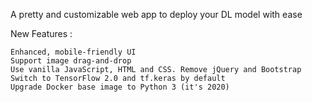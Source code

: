 A pretty and customizable web app to deploy your DL model with ease

New Features :

    Enhanced, mobile-friendly UI
    Support image drag-and-drop
    Use vanilla JavaScript, HTML and CSS. Remove jQuery and Bootstrap
    Switch to TensorFlow 2.0 and tf.keras by default
    Upgrade Docker base image to Python 3 (it's 2020)
